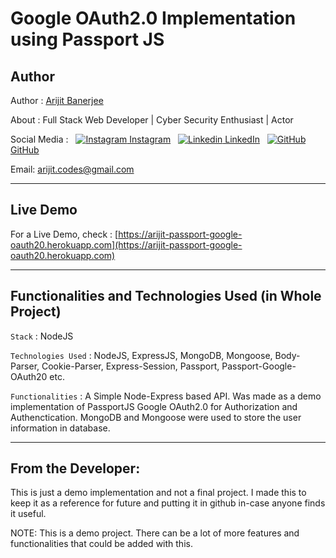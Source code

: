 # Google OAuth2.0 Implementation using Passport JS

## Author

Author : [Arijit Banerjee](https://www.github.com/ArijitCodes)

About : Full Stack Web Developer | Cyber Security Enthusiast | Actor

Social Media : &nbsp;
[![Instagram](https://i.ibb.co/4t76vTc/insta-transparent-14px.png) Instagram](https://www.instagram.com/arijit.codes)
&nbsp;
[![Linkedin](https://i.stack.imgur.com/gVE0j.png) LinkedIn](https://www.linkedin.com/in/arijitban)
&nbsp;
[![GitHub](https://i.imgur.com/o7f6k1e.png) GitHub](https://github.com/ArijitCodes)

Email: arijit.codes@gmail.com

<hr>

## Live Demo

For a Live Demo, check : [https://arijit-passport-google-oauth20.herokuapp.com](https://arijit-passport-google-oauth20.herokuapp.com)

<hr>

## Functionalities and Technologies Used (in Whole Project)

`Stack` : NodeJS

`Technologies Used` : NodeJS, ExpressJS, MongoDB, Mongoose, Body-Parser, Cookie-Parser, Express-Session, Passport, Passport-Google-OAuth20 etc.

`Functionalities` : A Simple Node-Express based API. Was made as a demo implementation of PassportJS Google OAuth2.0 for Authorization and Authenctication. MongoDB and Mongoose were used to store the user information in database.

<hr>

## From the Developer:

This is just a demo implementation and not a final project. I made this to keep it as a reference for future and putting it in github in-case anyone finds it useful.

NOTE: This is a demo project. There can be a lot of more features and functionalities that could be added with this.

#
